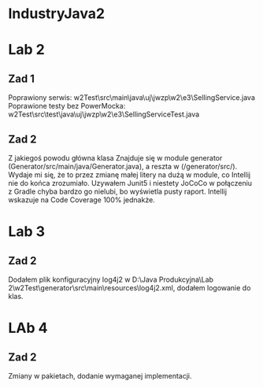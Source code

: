 # IndustryJava2

# Lab 2

## Zad 1
Poprawiony serwis: w2Test\src\main\java\uj\jwzp\w2\e3\SellingService.java  
Poprawione testy bez PowerMocka: w2Test\src\test\java\uj\jwzp\w2\e3\SellingServiceTest.java  

## Zad 2
Z jakiegoś powodu główna klasa Znajduje się w module generator (Generator/src/main/java/Generator.java), a reszta w (/generator/src/).  Wydaje mi się, że to przez zmianę małej litery na dużą w module, co Intellij nie do końca zrozumiało.   Uzywałem Junit5 i niestety JoCoCo w połączeniu z Gradle chyba bardzo go nielubi, bo wyświetla pusty raport.  Intellij wskazuje na Code Coverage 100% jednakże.

# Lab 3

## Zad 2 
Dodałem plik konfiguracyjny log4j2 w D:\Java Produkcyjna\Lab 2\w2Test\generator\src\main\resources\log4j2.xml, dodałem logowanie do klas.

# LAb 4

## Zad 2
Zmiany w pakietach, dodanie wymaganej implementacji. 
